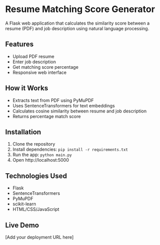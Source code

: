 # Resume Matching Score Generator

A Flask web application that calculates the similarity score between a resume (PDF) and job description using natural language processing.

## Features
- Upload PDF resume
- Enter job description
- Get matching score percentage
- Responsive web interface

## How it Works
- Extracts text from PDF using PyMuPDF
- Uses SentenceTransformers for text embeddings
- Calculates cosine similarity between resume and job description
- Returns percentage match score

## Installation
1. Clone the repository
2. Install dependencies: `pip install -r requirements.txt`
3. Run the app: `python main.py`
4. Open http://localhost:5000

## Technologies Used
- Flask
- SentenceTransformers
- PyMuPDF
- scikit-learn
- HTML/CSS/JavaScript

## Live Demo
[Add your deployment URL here]